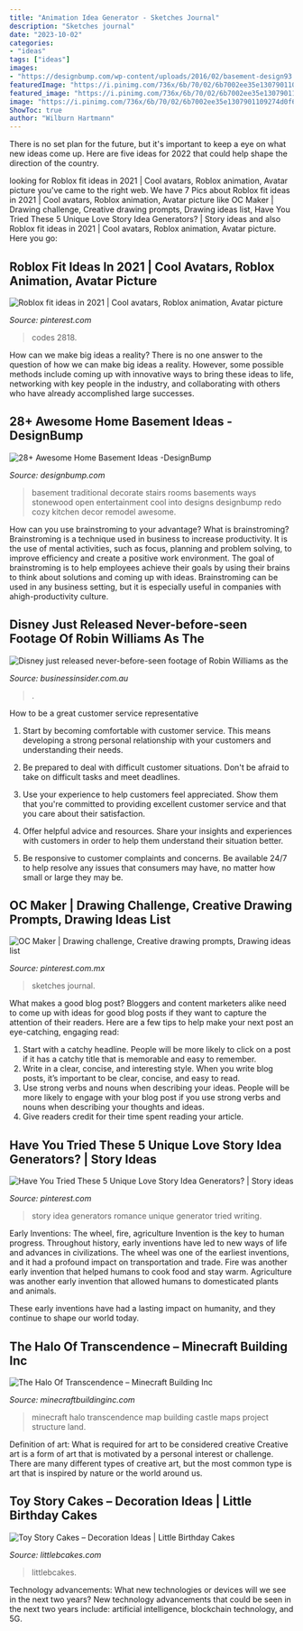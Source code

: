 ```yaml
---
title: "Animation Idea Generator - Sketches Journal"
description: "Sketches journal"
date: "2023-10-02"
categories:
- "ideas"
tags: ["ideas"]
images:
- "https://designbump.com/wp-content/uploads/2016/02/basement-design93.jpg"
featuredImage: "https://i.pinimg.com/736x/6b/70/02/6b7002ee35e1307901109274d0f6723f.jpg"
featured_image: "https://i.pinimg.com/736x/6b/70/02/6b7002ee35e1307901109274d0f6723f.jpg"
image: "https://i.pinimg.com/736x/6b/70/02/6b7002ee35e1307901109274d0f6723f.jpg"
ShowToc: true
author: "Wilburn Hartmann"
---
```



There is no set plan for the future, but it's important to keep a eye on what new ideas come up. Here are five ideas for 2022 that could help shape the direction of the country.

	

		
looking for Roblox fit ideas in 2021 | Cool avatars, Roblox animation, Avatar picture you've came to the right web. We have 7 Pics about Roblox fit ideas in 2021 | Cool avatars, Roblox animation, Avatar picture like OC Maker | Drawing challenge, Creative drawing prompts, Drawing ideas list, Have You Tried These 5 Unique Love Story Idea Generators? | Story ideas and also Roblox fit ideas in 2021 | Cool avatars, Roblox animation, Avatar picture. Here you go:
		
    
## Roblox Fit Ideas In 2021 | Cool Avatars, Roblox Animation, Avatar Picture

<img loading=lazy src="https://i.pinimg.com/736x/cf/2d/0a/cf2d0ae6a5e593d4c91ef46a99d59045.jpg" onerror="this.onerror=null;this.src='https://tse3.mm.bing.net/th?id=OIP.vyPal1x3jBkFWTrID-BscwHaIp&amp;pid=15.1';" alt="Roblox fit ideas in 2021 | Cool avatars, Roblox animation, Avatar picture">

_Source: pinterest.com_

>codes 2818. 

	

How can we make big ideas a reality?
There is no one answer to the question of how we can make big ideas a reality. However, some possible methods include coming up with innovative ways to bring these ideas to life, networking with key people in the industry, and collaborating with others who have already accomplished large successes.

    
## 28+ Awesome Home Basement Ideas -DesignBump

<img loading=lazy src="https://designbump.com/wp-content/uploads/2016/02/basement-design93.jpg" onerror="this.onerror=null;this.src='https://tse4.mm.bing.net/th?id=OIP.6vOTzoX1QBwlOTv4zbPfkAHaFI&amp;pid=15.1';" alt="28+ Awesome Home Basement Ideas -DesignBump">

_Source: designbump.com_

>basement traditional decorate stairs rooms basements ways stonewood open entertainment cool into designs designbump redo cozy kitchen decor remodel awesome. 

	

How can you use brainstroming to your advantage?
What is brainstroming? Brainstroming is a technique used in business to increase productivity. It is the use of mental activities, such as focus, planning and problem solving, to improve efficiency and create a positive work environment. The goal of brainstroming is to help employees achieve their goals by using their brains to think about solutions and coming up with ideas. Brainstroming can be used in any business setting, but it is especially useful in companies with ahigh-productivity culture.

    
## Disney Just Released Never-before-seen Footage Of Robin Williams As The

<img loading=lazy src="https://static.businessinsider.com/image/53fdf6fdeab8ea7a60a8e803/image.jpg" onerror="this.onerror=null;this.src='https://tse2.mm.bing.net/th?id=OIP.NgjhJwNiVfsghSIA3HekxQHaEl&amp;pid=15.1';" alt="Disney just released never-before-seen footage of Robin Williams as the">

_Source: businessinsider.com.au_

>. 

	

How to be a great customer service representative
1. Start by becoming comfortable with customer service. This means developing a strong personal relationship with your customers and understanding their needs.
2. Be prepared to deal with difficult customer situations. Don't be afraid to take on difficult tasks and meet deadlines.

3. Use your experience to help customers feel appreciated. Show them that you're committed to providing excellent customer service and that you care about their satisfaction.

4. Offer helpful advice and resources. Share your insights and experiences with customers in order to help them understand their situation better.

5. Be responsive to customer complaints and concerns. Be available 24/7 to help resolve any issues that consumers may have, no matter how small or large they may be.

    
## OC Maker | Drawing Challenge, Creative Drawing Prompts, Drawing Ideas List

<img loading=lazy src="https://i.pinimg.com/736x/6b/70/02/6b7002ee35e1307901109274d0f6723f.jpg" onerror="this.onerror=null;this.src='https://tse1.mm.bing.net/th?id=OIP.X_TVXk_UDy_VYzVMtJRweQHaOy&amp;pid=15.1';" alt="OC Maker | Drawing challenge, Creative drawing prompts, Drawing ideas list">

_Source: pinterest.com.mx_

>sketches journal. 

	

What makes a good blog post?
Bloggers and content marketers alike need to come up with ideas for good blog posts if they want to capture the attention of their readers. Here are a few tips to help make your next post an eye-catching, engaging read: 
1. Start with a catchy headline. People will be more likely to click on a post if it has a catchy title that is memorable and easy to remember.
2. Write in a clear, concise, and interesting style. When you write blog posts, it’s important to be clear, concise, and easy to read.
3. Use strong verbs and nouns when describing your ideas. People will be more likely to engage with your blog post if you use strong verbs and nouns when describing your thoughts and ideas.
4. Give readers credit for their time spent reading your article.

    
## Have You Tried These 5 Unique Love Story Idea Generators? | Story Ideas

<img loading=lazy src="https://i.pinimg.com/736x/de/bd/6d/debd6d51a5506cd9c795597573544966.jpg" onerror="this.onerror=null;this.src='https://tse1.mm.bing.net/th?id=OIP.ztc0yHuqTYJBbK5V7uD0bgHaLG&amp;pid=15.1';" alt="Have You Tried These 5 Unique Love Story Idea Generators? | Story ideas">

_Source: pinterest.com_

>story idea generators romance unique generator tried writing. 

	

Early Inventions: The wheel, fire, agriculture
Invention is the key to human progress. Throughout history, early inventions have led to new ways of life and advances in civilizations.
The wheel was one of the earliest inventions, and it had a profound impact on transportation and trade. Fire was another early invention that helped humans to cook food and stay warm. Agriculture was another early invention that allowed humans to domesticated plants and animals.

These early inventions have had a lasting impact on humanity, and they continue to shape our world today.

    
## The Halo Of Transcendence – Minecraft Building Inc

<img loading=lazy src="https://minecraftbuildinginc.com/wp-content/uploads/2013/12/The-Halo-Of-Transcendence-minecraft-building-ideas-castle-6.jpg" onerror="this.onerror=null;this.src='https://tse2.mm.bing.net/th?id=OIP.xUbIWT87DHT_9JFG8Qu-ywHaEo&amp;pid=15.1';" alt="The Halo Of Transcendence – Minecraft Building Inc">

_Source: minecraftbuildinginc.com_

>minecraft halo transcendence map building castle maps project structure land. 

	

Definition of art: What is required for art to be considered creative
Creative art is a form of art that is motivated by a personal interest or challenge. There are many different types of creative art, but the most common type is art that is inspired by nature or the world around us.

    
## Toy Story Cakes – Decoration Ideas | Little Birthday Cakes

<img loading=lazy src="https://www.littlebcakes.com/wp-content/uploads/2014/02/Toy-Story-Cake-Ideas.jpg" onerror="this.onerror=null;this.src='https://tse2.mm.bing.net/th?id=OIP.SkDbF0H0TF2sYM-v-v5-wAHaLG&amp;pid=15.1';" alt="Toy Story Cakes – Decoration Ideas | Little Birthday Cakes">

_Source: littlebcakes.com_

>littlebcakes. 

	

Technology advancements: What new technologies or devices will we see in the next two years?
New technology advancements that could be seen in the next two years include: artificial intelligence, blockchain technology, and 5G.

